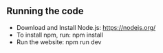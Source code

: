   ## Running the code

- Download and Install Node.js: https://nodejs.org/
- To install npm, run: npm install
- Run the website: npm run dev
